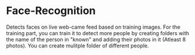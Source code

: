 # Face-Recognition
Detects faces on live web-came feed based on training images. 
For the training part, you can train it to detect more people 
by creating folders with the name of the person in "known" and 
adding their photos in it (Atleast 8 photos). You can create 
mulitple folder of different people.
